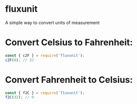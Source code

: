 # fluxunit

A simple way to convert units of measurement

# Convert Celsius to Fahrenheit:
```javascript
const { c2F } = require('fluxunit');
c2F(0); // 32
```
# Convert Fahrenheit to Celsius:
```javascript
const { f2C } = require('fluxunit');
f2C(32); // 0
```
